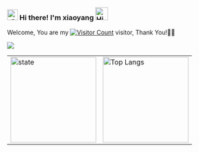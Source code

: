 

<h3>
  <img src="https://media.giphy.com/media/hvRJCLFzcasrR4ia7z/giphy.gif" width="25" alt="手势">
  Hi there! I'm xiaoyang
  <img src="https://emojis.slackmojis.com/emojis/images/1588866973/8934/hellokittydance.gif?1588866973" alt="Hi" width="30" />
    <!--![](https://count.getloli.com/get/@:w-x-x-w?theme=rule34)-->
</h3>


  Welcome, You are my [![Visitor Count](https://profile-counter.glitch.me/w-x-x-w/count.svg)]() visitor, Thank You!🎉🎉

![](https://user-images.githubusercontent.com/5679180/79618120-0daffb80-80be-11ea-819e-d2b0fa904d07.gif)

<table border="0">
<tr>
<td valign="top">
<a href="https://github.com/w-x-x-w">
  <img align="center" src="https://github-readme-stats.vercel.app/api?username=w-x-x-w&show_icons=true&theme=radical" alt="state" height="200"/>
</a>
</td>
<td valign="top">
    <a href="https://github.com/w-x-x-w">
 <img align="center" src="https://github-readme-stats.vercel.app/api/top-langs/?username=w-x-x-w&layout=compact&show_icons=truee&include_all_commits=true&theme=onedark&card_width=230" alt="Top Langs" height="200"/> 
    </a>
</td>
</tr>
</table>
